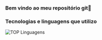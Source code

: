 ### Bem vindo ao meu repositório git👋


### Tecnologias e linguagens que utilizo

![TOP Linguagens](https://github-readme-stats.vercel.app/api/top-langs/?username=LuizJDuarte&layout=compact&theme) 

